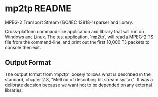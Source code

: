 mp2tp README
============

MPEG-2 Transport Stream (ISO/IEC 13818-1) parser and library.

Cross-platform command-line application and library that will run on Windows 
and Linux.  The test application, 'mp2tp', will read a MPEG-2 TS file from the 
command-line, and print out the first 10,000 TS packets to console then exit.

## Output Format
The output format from 'mp2tp' loosely follows what is described in the 
standard, chapter 2.3, "Method of describing bit stream syntax".  It was a
delibrate decision because we want not to be depended on any external libraries.